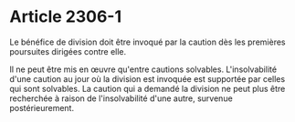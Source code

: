 # Article 2306-1

Le bénéfice de division doit être invoqué par la caution dès les premières poursuites dirigées contre elle.

Il ne peut être mis en œuvre qu'entre cautions solvables. L'insolvabilité d'une caution au jour où la division est invoquée est supportée par celles qui sont solvables. La caution qui a demandé la division ne peut plus être recherchée à raison de l'insolvabilité d'une autre, survenue postérieurement.
